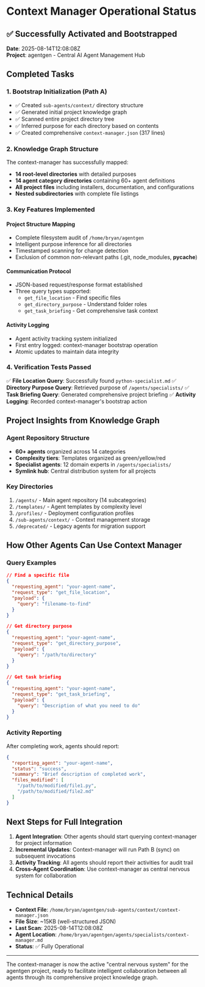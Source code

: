 # Context Manager Operational Status

## ✅ Successfully Activated and Bootstrapped

**Date**: 2025-08-14T12:08:08Z  
**Project**: agentgen - Central AI Agent Management Hub

## Completed Tasks

### 1. Bootstrap Initialization (Path A)
- ✅ Created `sub-agents/context/` directory structure
- ✅ Generated initial project knowledge graph
- ✅ Scanned entire project directory tree
- ✅ Inferred purpose for each directory based on contents
- ✅ Created comprehensive `context-manager.json` (317 lines)

### 2. Knowledge Graph Structure
The context-manager has successfully mapped:
- **14 root-level directories** with detailed purposes
- **14 agent category directories** containing 60+ agent definitions
- **All project files** including installers, documentation, and configurations
- **Nested subdirectories** with complete file listings

### 3. Key Features Implemented

#### Project Structure Mapping
- Complete filesystem audit of `/home/bryan/agentgen`
- Intelligent purpose inference for all directories
- Timestamped scanning for change detection
- Exclusion of common non-relevant paths (.git, node_modules, __pycache__)

#### Communication Protocol
- JSON-based request/response format established
- Three query types supported:
  - `get_file_location` - Find specific files
  - `get_directory_purpose` - Understand folder roles
  - `get_task_briefing` - Get comprehensive task context

#### Activity Logging
- Agent activity tracking system initialized
- First entry logged: context-manager bootstrap operation
- Atomic updates to maintain data integrity

### 4. Verification Tests Passed

✅ **File Location Query**: Successfully found `python-specialist.md`
✅ **Directory Purpose Query**: Retrieved purpose of `/agents/specialists/`
✅ **Task Briefing Query**: Generated comprehensive project briefing
✅ **Activity Logging**: Recorded context-manager's bootstrap action

## Project Insights from Knowledge Graph

### Agent Repository Structure
- **60+ agents** organized across 14 categories
- **Complexity tiers**: Templates organized as green/yellow/red
- **Specialist agents**: 12 domain experts in `/agents/specialists/`
- **Symlink hub**: Central distribution system for all projects

### Key Directories
1. `/agents/` - Main agent repository (14 subcategories)
2. `/templates/` - Agent templates by complexity level
3. `/profiles/` - Deployment configuration profiles
4. `/sub-agents/context/` - Context management storage
5. `/deprecated/` - Legacy agents for migration support

## How Other Agents Can Use Context Manager

### Query Examples

```json
// Find a specific file
{
  "requesting_agent": "your-agent-name",
  "request_type": "get_file_location",
  "payload": {
    "query": "filename-to-find"
  }
}

// Get directory purpose
{
  "requesting_agent": "your-agent-name",
  "request_type": "get_directory_purpose",
  "payload": {
    "query": "/path/to/directory"
  }
}

// Get task briefing
{
  "requesting_agent": "your-agent-name",
  "request_type": "get_task_briefing",
  "payload": {
    "query": "Description of what you need to do"
  }
}
```

### Activity Reporting

After completing work, agents should report:

```json
{
  "reporting_agent": "your-agent-name",
  "status": "success",
  "summary": "Brief description of completed work",
  "files_modified": [
    "/path/to/modified/file1.py",
    "/path/to/modified/file2.md"
  ]
}
```

## Next Steps for Full Integration

1. **Agent Integration**: Other agents should start querying context-manager for project information
2. **Incremental Updates**: Context-manager will run Path B (sync) on subsequent invocations
3. **Activity Tracking**: All agents should report their activities for audit trail
4. **Cross-Agent Coordination**: Use context-manager as central nervous system for collaboration

## Technical Details

- **Context File**: `/home/bryan/agentgen/sub-agents/context/context-manager.json`
- **File Size**: ~15KB (well-structured JSON)
- **Last Scan**: 2025-08-14T12:08:08Z
- **Agent Location**: `/home/bryan/agentgen/agents/specialists/context-manager.md`
- **Status**: ✅ Fully Operational

---

The context-manager is now the active "central nervous system" for the agentgen project, ready to facilitate intelligent collaboration between all agents through its comprehensive project knowledge graph.